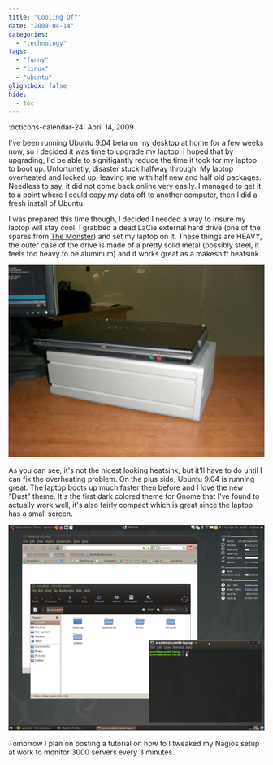 ```yaml
---
title: "Cooling Off"
date: "2009-04-14"
categories: 
  - "technology"
tags: 
  - "funny"
  - "linux"
  - "ubuntu"
glightbox: false
hide:
  - toc
---
```


:octicons-calendar-24: April 14, 2009

I've been running Ubuntu 9.04 beta on my desktop at home for a few weeks now, so I decided it was time to upgrade my laptop. I hoped that by upgrading, I'd be able to signifigantly reduce the time it took for my laptop to boot up. Unfortunetly, disaster stuck halfway through. My laptop overheated and locked up, leaving me with half new and half old packages. Needless to say, it did not come back online very easily. I managed to get it to a point where I could copy my data off to another computer, then I did a fresh install of Ubuntu.

I was prepared this time though, I decided I needed a way to insure my laptop will stay cool. I grabbed a dead LaCie external hard drive (one of the spares from [The Monster](http://wedontsupportyou.com/2009/04/08/birth-of-a-monster)) and set my laptop on it. These things are HEAVY, the outer case of the drive is made of a pretty solid metal (possibly steel, it feels too heavy to be aluminum) and it works great as a makeshift heatsink.

![Heatsink](images/heatsink.jpg "What an ugly heatsink")

As you can see, it's not the nicest looking heatsink, but it'll have to do until I can fix the overheating problem. On the plus side, Ubuntu 9.04 is running great. The laptop boots up much faster then before and I love the new "Dust" theme. It's the first dark colored theme for Gnome that I've found to actually work well, it's also fairly compact which is great since the laptop has a small screen.

![Laptop Screenshot](images/laptop_screenshot.png "I swear the blurred out bookmarks are work-related, not porn.")

Tomorrow I plan on posting a tutorial on how to I tweaked my Nagios setup at work to monitor 3000 servers every 3 minutes.
